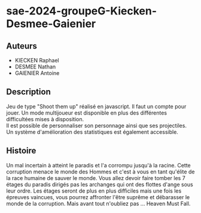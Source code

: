 # sae-2024-groupeG-Kiecken-Desmee-Gaienier

## Auteurs

- KIECKEN Raphael
- DESMEE Nathan
- GAIENIER Antoine

## Description

Jeu de type "Shoot them up" réalisé en javascript. Il faut un compte pour jouer. Un mode multijoueur est disponible en plus des différentes difficultées mises à disposition.  
Il est possible de personnaliser son personnage ainsi que ses projectiles. Un système d'amélioration des statistiques est également accessible.

## Histoire

Un mal incertain à atteint le paradis et l'a corrompu jusqu'à la racine. Cette corruption menace le monde des Hommes et c'est à vous en tant qu'élite de la race humaine de sauver le monde. Vous allez devoir faire tomber les 7 étages du paradis dirigés pas les archanges qui ont des flottes d'ange sous leur ordre. Les étages seront de plus en plus difficiles mais une fois les épreuves vaincues, vous pourrez affronter l'être suprême et débarasser le monde de la corruption. Mais avant tout n'oubliez pas ... Heaven Must Fall.